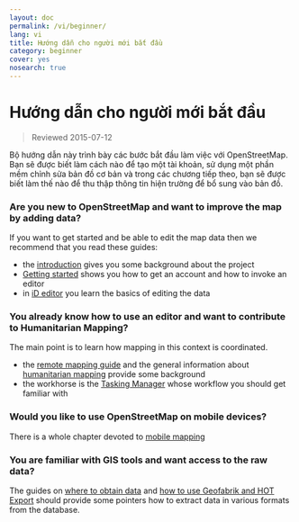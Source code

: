 ```yaml
---
layout: doc
permalink: /vi/beginner/
lang: vi
title: Hướng dẫn cho người mới bắt đầu
category: beginner
cover: yes
nosearch: true
---
```


Hướng dẫn cho người mới bắt đầu
================

> Reviewed 2015-07-12  

Bộ hướng dẫn này trình bày các bước bắt đầu làm việc với OpenStreetMap. Bạn sẽ được biết làm cách nào để tạo một tài khoản, sử dụng một phần mềm chỉnh sửa bản đồ cơ bản và trong các chương tiếp theo, bạn sẽ được biết làm thế nào để thu thập thông tin hiện trường để bổ sung vào bản đồ. 

### Are you new to OpenStreetMap and want to improve the map by adding data?

If you want to get started and be able to edit the map data then we recommend that you read these guides:
- the [introduction](/en/beginner/introduction/) gives you some background about the project
- [Getting started](/en/beginner/start-osm/) shows you how to get an account and how to invoke an editor
- in [iD editor](/en/beginner/id-editor/) you learn the basics of editing the data


### You already know how to use an editor and want to contribute to Humanitarian Mapping?

The main point is to learn how mapping in this context is coordinated.
- the [remote mapping guide](/en/coordination/HOT-Remote-Response-Guide/) and the general information about [humanitarian mapping](/en/coordination/humanitarian/) provide some background
- the workhorse is the [Tasking Manager](/en/coordination/tasking-manager3/) whose workflow you should get familiar with

### Would you like to use OpenStreetMap on mobile devices?

There is a whole chapter devoted to [mobile mapping](/en/mobile-mapping/)


### You are familiar with GIS tools and want access to the raw data?

The guides on [where to obtain data](/en/osm-data/getting-data/) and [how to use Geofabrik and HOT Export](/en/osm-data/geofabrik-and-hot-export/) should provide some pointers how to extract data in various formats from the database.